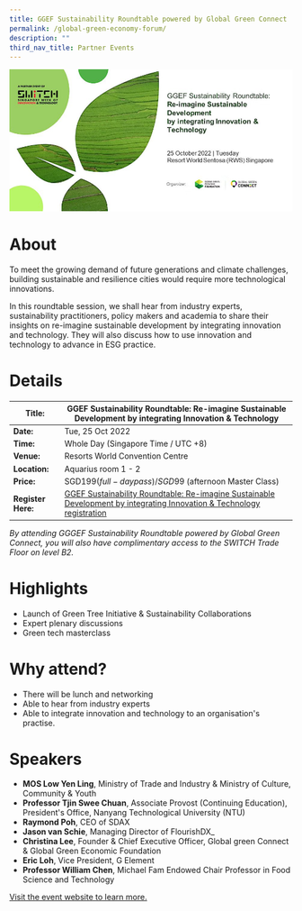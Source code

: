 ```yaml
---
title: GGEF Sustainability Roundtable powered by Global Green Connect
permalink: /global-green-economy-forum/
description: ""
third_nav_title: Partner Events
---
```

![GGEF SWITCH 2022](/images/GGEF.jpg)
# About
To meet the growing demand of future generations and climate challenges, building sustainable and resilience cities would require more technological innovations. 

In this roundtable session, we shall hear from industry experts, sustainability practitioners, policy makers and academia to share their insights on re-imagine sustainable development by integrating innovation and technology. They will also discuss how to use innovation and technology to advance in ESG practice.

# Details

| **Title:** | **GGEF Sustainability Roundtable: Re-imagine Sustainable Development by integrating Innovation & Technology** |
| -------- | -------- |
|**Date:** | Tue, 25 Oct 2022 |
| **Time:** | Whole Day (Singapore Time / UTC +8) |
|**Venue:** | Resorts World Convention Centre |
|**Location:** | Aquarius room 1 - 2 |
|**Price:** | SGD$199 (full-day pass) / SGD$99 (afternoon Master Class) |
|**Register Here:** | [GGEF Sustainability Roundtable: Re-imagine Sustainable Development by integrating Innovation & Technology registration](https://ggefsustainabilityroundtable.eventbrite.sg )

*By attending GGGEF Sustainability Roundtable powered by Global Green Connect, you will also have complimentary access to the SWITCH Trade Floor on level B2.*

# Highlights
*   Launch of Green Tree Initiative & Sustainability Collaborations 
*   Expert plenary discussions
*   Green tech masterclass 


# Why attend?
* There will be lunch and networking 
* Able to hear from industry experts 
* Able to integrate innovation and technology to an organisation's practise.

# Speakers
*   **MOS Low Yen Ling**, Ministry of Trade and Industry & Ministry of Culture, Community & Youth
*   **Professor Tjin Swee Chuan**, Associate Provost (Continuing Education), President's Office, Nanyang Technological University (NTU)
*   **Raymond Poh**, CEO of SDAX
*   **Jason van Schie**, Managing Director of FlourishDX_
* **Christina Lee**, Founder & Chief Executive Officer, Global green Connect & Global Green Economic Foundation
* **Eric Loh**, Vice President, G Element
* **Professor William Chen**, Michael Fam Endowed Chair Professor in Food Science and Technology

[Visit the event website to learn more.](www.ggef.com/roundtable )